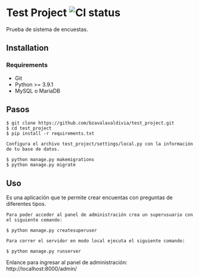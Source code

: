 # Test Project ![CI status](https://img.shields.io/badge/build-passing-brightgreen.svg)

Prueba de sistema de encuestas.

## Installation

### Requirements
* Git
* Python >= 3.9.1
* MySQL o MariaDB

## Pasos
```
$ git clone https://github.com/bzavalavaldivia/test_project.git
$ cd test_project
$ pip install -r requirements.txt

Configura el archivo test_project/settings/local.py con la información de tu base de datos.

$ python manage.py makemigrations
$ python manage.py migrate
```

## Uso

Es una aplicación que te permite crear encuentas con preguntas de diferentes tipos.

```
Para poder acceder al panel de administración crea un superusuario con el siguiente comando:

$ python manage.py createsuperuser

Para correr el servidor en modo local ejecuta el siguiente comando:

$ python manage.py runserver
```

Enlance para ingresar al panel de administración: http://localhost:8000/admin/
